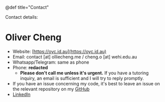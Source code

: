 @def title="Contact"

Contact details:
# Oliver Cheng
* Website: [https://oyc.id.au](https://oyc.id.au)
* Email: contact [at] olliecheng.me / cheng.o [at] wehi.edu.au
* Whatsapp/Telegram: same as phone
* Phone: **redacted**
  * **Please don't call me unless it's urgent.** If you have a tutoring inquiry, an email is sufficient and I will try to reply promptly.
* If you have an issue concerning my code, it's best to leave an issue on the relevant repository on my [GitHub](https://github.com/olliecheng)
* [LinkedIn](https://linkedin.com/in/olliecheng)
